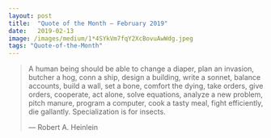 ```yaml
---
layout:	post
title:	"Quote of the Month — February 2019"
date:	2019-02-13
image: /images/medium/1*4SYkVm7fqY2XcBovuAwWdg.jpeg
tags: "Quote-of-the-Month"
---
```


> A human being should be able to change a diaper, plan an invasion, butcher a hog, conn a ship, design a building, write a sonnet, balance accounts, build a wall, set a bone, comfort the dying, take orders, give orders, cooperate, act alone, solve equations, analyze a new problem, pitch manure, program a computer, cook a tasty meal, fight efficiently, die gallantly. Specialization is for insects.
> 
> — Robert A. Heinlein  